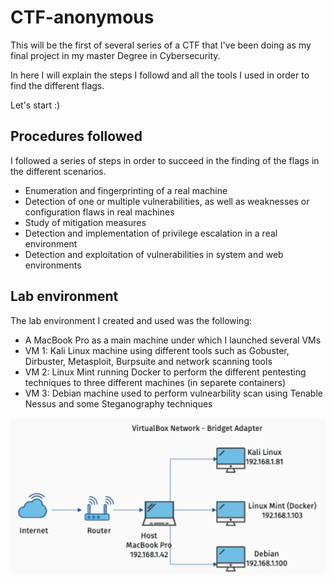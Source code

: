 # CTF-anonymous

This will be the first of several series of a CTF that I've been doing as my final project in my master Degree in Cybersecurity.

In here I will explain the steps I followd and all the tools I used in order to find the different flags.

Let's start :)

## Procedures followed

I followed a series of steps in order to succeed in the finding of the flags in the different scenarios.

- Enumeration and fingerprinting of a real machine
- Detection of one or multiple vulnerabilities, as well as weaknesses or configuration flaws in real machines
- Study of mitigation measures
- Detection and implementation of privilege escalation in a real environment
- Detection and exploitation of vulnerabilities in system and web environments

## Lab environment

The lab environment I created and used was the following:

- A MacBook Pro as a main machine under which I launched several VMs
- VM 1: Kali Linux machine using different tools such as Gobuster, Dirbuster, Metasploit, Burpsuite and network scanning tools
- VM 2: Linux Mint running Docker to perform the different pentesting techniques to three different machines (in separete containers)
- VM 3: Debian machine used to perform vulnearbility scan using Tenable Nessus and some Steganography techniques

![image1](imgs/LabEnvironment.png)
